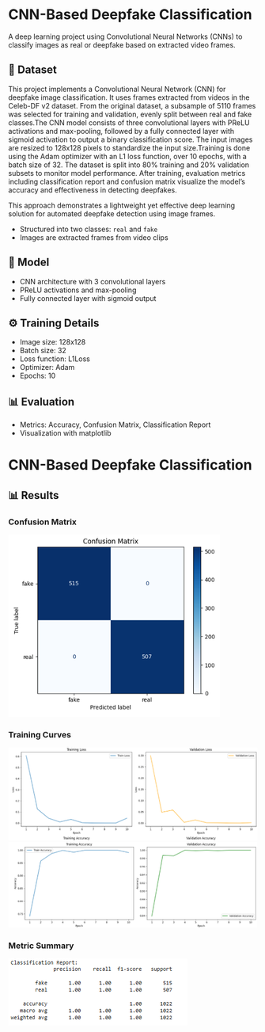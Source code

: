 
# CNN-Based Deepfake Classification

A deep learning project using Convolutional Neural Networks (CNNs) to classify images as real or deepfake based on extracted video frames.

## 📂 Dataset
This project implements a Convolutional Neural Network (CNN) for deepfake image classification. It uses frames extracted from videos in the Celeb-DF v2 dataset. From the original dataset, a subsample of 5110 frames was selected for training and validation, evenly split between real and fake classes.The CNN model consists of three convolutional layers with PReLU activations and max-pooling, followed by a fully connected layer with sigmoid activation to output a binary classification score. The input images are resized to 128x128 pixels to standardize the input size.Training is done using the Adam optimizer with an L1 loss function, over 10 epochs, with a batch size of 32. The dataset is split into 80% training and 20% validation subsets to monitor model performance. After training, evaluation metrics including classification report and confusion matrix visualize the model’s accuracy and effectiveness in detecting deepfakes.

This approach demonstrates a lightweight yet effective deep learning solution for automated deepfake detection using image frames.
- Structured into two classes: `real` and `fake`
- Images are extracted frames from video clips

## 🧠 Model

- CNN architecture with 3 convolutional layers
- PReLU activations and max-pooling
- Fully connected layer with sigmoid output

## ⚙️ Training Details

- Image size: 128x128
- Batch size: 32
- Loss function: L1Loss
- Optimizer: Adam
- Epochs: 10

## 📊 Evaluation

- Metrics: Accuracy, Confusion Matrix, Classification Report
- Visualization with matplotlib
# CNN-Based Deepfake Classification



## 📊 Results

### Confusion Matrix
![Confusion Matrix](assets/confusion.PNG)

### Training Curves
![Training Curves](assets/curves.PNG)
![Training Curves](assets/val.PNG)

### Metric Summary
![Metric Summary](assets/metrix.PNG)



